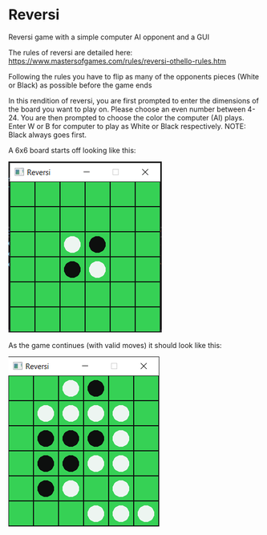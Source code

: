 # Reversi
Reversi game with a simple computer AI opponent and a GUI

The rules of reversi are detailed here: https://www.mastersofgames.com/rules/reversi-othello-rules.htm

Following the rules you have to flip as many of the opponents pieces (White or Black) as possible before the game ends

In this rendition of reversi, you are first prompted to enter the dimensions of the board you want to play on. Please choose an even number between 4-24. You are then prompted to choose the color the computer (AI) plays. Enter W or B for computer to play as White or Black respectively. NOTE: Black always goes first.

A 6x6 board starts off looking like this:

![Alt text](Reversi/reversi_pic.PNG?raw=true "Start game 6x6")

As the game continues (with valid moves) it should look like this:

![Alt text](Reversi/reversi_midgame_pic.PNG?raw=true "Start game 6x6")

